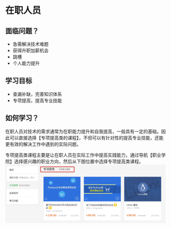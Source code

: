 # 在职人员

## 面临问题？

  - 急需解决技术难题
  - 获得升职加薪机会
  - 跳槽
  - 个人能力提升

## 学习目标

  - 查漏补缺，完善知识体系
  -  专项提高，提高专业技能

## 如何学习？
在职人员对技术的需求通常为在职能力提升和自我提高，一般具有一定的基础。因此可以直接选择【专项提高类的课程】，不但可以有针对性的提高专业技能，还能更有效的解决工作中遇到的实际问题。<br>

专项提高类课程主要是让在职人员在实际工作中提高实践能力，通过导航【职业学院】选择感兴趣的职业方向，然后从下图位置中选择专项提高类课程。
![](/images/zhiye_zhuanxiang.png)